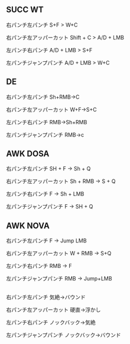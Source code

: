## SUCC WT

右パンチ左パンチ			S+F > W+C

右パンチ左アッパーカット		Shift + C > A/D + LMB

左パンチ右パンチ			A/D + LMB > S+F 

左パンチジャンプパンチ			A/D + LMB > W+C

## DE

右パンチ左パンチ	Sh+RMB→C

右パンチ左アッパーカット	W+F→S+C

左パンチ右パンチ	RMB→Sh+RMB

左パンチジャンプパンチ	RMB→c

## AWK DOSA

右パンチ左パンチ	SH + F → Sh + Q

右パンチ左アッパーカット	Sh + RMB → S + Q

左パンチ右パンチ	F → Sh + LMB

左パンチジャンプパンチ	F → SH + Q

## AWK NOVA

右パンチ左パンチ	F → Jump LMB

右パンチ左アッパーカット	W + RMB → S+Q

左パンチ右パンチ	RMB → F

左パンチジャンプパンチ	RMB → Jump+LMB

## 

右パンチ左パンチ	気絶→バウンド

右パンチ左アッパーカット	硬直→浮かし

左パンチ右パンチ	ノックバック→気絶

左パンチジャンプパンチ	ノックバック→バウンド
